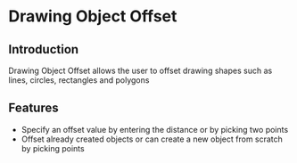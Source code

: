 # Drawing Object Offset
## Introduction
Drawing Object Offset allows the user to offset drawing shapes such as lines, circles, rectangles and polygons

## Features

- Specify an offset value by entering the distance or by picking two points
- Offset already created objects or can create a new object from scratch by picking points
